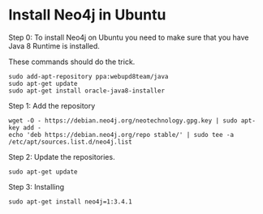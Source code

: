 # Install Neo4j in Ubuntu 

Step 0: To install Neo4j on Ubuntu you need to make sure that you have Java 8 Runtime is installed.

These commands should do the trick.

```closure
sudo add-apt-repository ppa:webupd8team/java
sudo apt-get update
sudo apt-get install oracle-java8-installer
```

Step 1: Add the repository

```closure
wget -O - https://debian.neo4j.org/neotechnology.gpg.key | sudo apt-key add -
echo 'deb https://debian.neo4j.org/repo stable/' | sudo tee -a /etc/apt/sources.list.d/neo4j.list
```

Step 2: Update the repositories.

```closure
sudo apt-get update
```

Step 3: Installing

```closure 
sudo apt-get install neo4j=1:3.4.1
```

